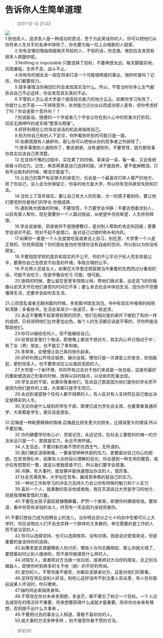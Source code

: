 # 告诉你人生简单道理

> 2011-12-13 21:43

[![](https://pan.4a1801.life/d/NAS/Qzone_wyf/Blogs/images/A631A8F9.webp)](https://pan.4a1801.life/d/NAS/Qzone_wyf/Blogs/images/A631A8F9.webp)  
1.别怕丢人，追求丢人是一种成功的尝试，至于为此笑话你的人，你可以把他们从你将来人生对手的名单中排除了，你也要为每一位上台唱歌的人鼓掌。  
　　 2.你有足够的理由佩服每天早起的人，不信的话，你去做。做到后会发现有很多人佩服你呢。  
　　 3.Nothing is impossible.只要选择了目标，不要再想太远，每天脚踏实地，风雨兼程。生命不息，战斗不止。  
　　 4.你和你的朋友会一起在将来打造一个可能很辉煌的事业。很好听是吗？记住，你们都要努力。  
　　 5.很多事情当你再回忆时会发现其实没什么。所以，不管当时你多么生气都告诉自己不必这样，你会发现其实真的不必。  
　　 6.不管别人怎么说大学是个提高综合能力的地方云云，如果你学习失败了，你就什么也不是——不排除意外，处世能力过分出众而成功得人是有，但你考虑好了吗？你会是那个意外吗？？  
　　 7.别说脏话，随便的一个字或者几个字会让你在别人心中的形象大打折扣，切忌无病呻吟的成天喊“堕落与颓废”。  
　　 8.好好利用在公共场合说话的机会来锻炼自己。  
　　 9.别为你自己和别人下定论，你所看到听到的可能只是一面。  
　　 10.如果周围有人嫉妒你，那么你可以把他从你的竞争者之列排除了。  
　　 11.很多事情别人通知你了，要说谢谢，没有通知你，不要责怪，因为那些事你其实应该自己弄清楚。  
　　 12.在坚持不懈的过程中，实在累了的时候，拿来读一读，看一看，又会有继续奋斗的动力。记住，再苦再累是自己选择的路，决不能放弃，更不能掉眼泪。只有毕业胜利的时候，眼泪才能留下。  
　　 13.让自己的尊严有足够大的承受力，社会是一个最喜欢打碎人尊严的地方，除了你自己，没人会为你保留它，你呆的地方是大学，所以你有空间承受失败和打击。  
　　 14.当你上了高年级后，要让自己有大人的形象，大一的孩子看到你，要让他们感觉到你是他们的学长.你很成熟.  
　　 15.遇到再大困难的时候，不要惊慌，千万要学会冷静；不要去想着求别人，以前有家人帮你，现在需要你一个人面对挑战，从绝望中寻找希望，人生终将辉煌。 　  
　　 16.学会说谢谢，但谢谢并不是随便敷衍，是对别人帮助的肯定和回报；更要学会说对不起，但对不起不是借口，是对自己过错的弥补和内疚。  
　　 17.如果你一直是一个人去食堂吃饭或者去上自习，别在意，大学里一个人是正常的，你觉得孤独？你的朋友是怕你觉得你没有自由的空间，所以别以为你没有朋友。  
　　 18.不要抱怨学校的差异和现实的不公平，你的不公平对于别人而言却是公平，要靠你自己去改变不如意的环境，争取合理的公平。  
　　 19.不论男人还是女人，如果在大学里还把容貌当作重要的东西而过分重视的话，可能不会吃亏，但是早晚会吃亏.可能，很可能。  
　　 20.放假的时候，要么留在家里多陪陪父母，帮他们做点事，远走高飞的你能像以前天天守在他们身旁的时间已不多；要么多去社会中体验生活，因为你不但要懂得生活，还要学会如何去生活。

21.心烦意乱或者无聊闲着的时候，多到图书馆去泡泡，书中有现实中难得的纯明和清静；多看些书，生活会渐渐少一些迷茫，多一些追求。  
　　 22.永远不要瞧不起家境贫困的同学，他们在相对差的条件下做到了和你一样的成绩，已经说明他们比你更加出色。每个人的生活都应该是平等的，尽你所能去帮助他们。  
　　 23.你可以输给任何人，但不能输给自己。  
　　 24.经常给家里打个电话，即使嘴上都说不想对方，其实内心早已情动于中；有了女（男）朋友，也不能忘了爹和娘。  
　　 25.多笑笑，会慢慢让自己真的快乐起来。  
　　 26.好好利用公开场合锻炼、展示自我，哪怕只是一次课堂上的发言，别怕尴尬，更别怕丢人，也不要笑话在公众面前丢脸的人。  
　　 27.大学是一个新环境，你的所有过去对于他们来说是一张白纸，这是你最好的重新塑造自己形象的时候，改掉以前的缺点，以全新的形象出现。  
　　 28.学生会的干部，如果你尊重他们，告诉自己那是因为他们是你的学长而不是因为他们是你的上级，大家都只是学生而已。  
　　 29.永远别渴望做个任何人都不得罪的人，有人反对有人支持然后自己做出决定是精彩的人生。  
　　 30.无论你是什么级别的学生干部，即使已成为学生会主席，也要尊重普通同学，大家都是学生，更应该是朋友。

31.后悔是一种耗费精神的情绪.后悔是比损失更大的损失，比错误更大的错误.所以不要后悔。  
　　 32.你的确要学的有心计，但是记住，永远记住，在社会上要胜利的唯一的方法永远只是一个，那就是实力，永远不用怀疑。  
　　 34.人生百态，不要对新的看不惯的东西生气，无所谓的。  
　　 35.我们确实活得艰难，一要承受种种外部的压力，更要面对自己内心的困惑。在苦苦挣扎中，如果有人向你投以理解的目光，你会感到一种生命的暖意，或许仅有短暂的一瞥，就足以使我感奋不已，所以我们要学会感激。  
　　 36.冷静，有大事时，能安静并能快速想出办法的人，很厉害。  
　　 37.社会充满竞争，大学也在竞争，赢得竞争靠的是自己的实力。  
　　 38.一种对工作和学习的冲击力及持久力会让你有特殊的魅力和个人实力  
　　 39.喜欢一个人，就勇敢的告诉他或者她，我在天涯说过大学是学习的地方，但是我理解爱情的力量。  
　　 40.不要在女孩子面前就慷慨解囊，俨然一个款哥，即便你的确很有钱。要知道，看中你现有金钱的女人，终究有一天会因为金钱背叛你。

41.不要幻想自己成为招聘会上的宠儿，当你明白百分之七十的初中生都可以上大学时，你应该明白人们不会去崇拜一个群体的大多数的，单位需要的是工作的人 而不是当官的人 。  
　　 42.你可以选择坚持，也可以选择放弃。没有对错。我是说对爱情来说，但是重要的是坚持你的选择。  
　　 43.如果老是去琢磨哪些人你讨厌，哪些人与你志趣相投，那么你就大错了，要想着如何让别人接纳你，而不是你能接受什么样的人。  
　　 44.对陌生人，或者把对方当做一张白纸，或者把对方当你的朋友，总之别当做敌人，即使你听到再多的关于他（她）的不好的传闻。  
　　 45.爱你的人，不管你接不接受，你都应该感谢对方，这是对他们的尊重。  
　　 46.坚持在背后说别人好话，别担心这好话传不到当事人耳朵里，有人在你面前说某人坏话时，你只微笑。  
　　 47.抽时间出来锻炼身体。  
　　 48.不管现在你对未来多困惑，多迷茫，都不要忘了树立一个目标。一个人过去或现在的情况并不重要，将来想要获得什么成就才最重要。除非你对未来有理想，否则做不出什么大事来 。  
　　 49.不要把过去的事全让人知道，尊敬不喜欢你的人。  
　　 50.成大事的方法多种多样 ，别不接受你看不惯的方法。

> 评论(0)
